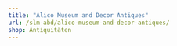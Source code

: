 ```yaml
---
title: "Alico Museum and Decor Antiques"
url: /slm-abd/alico-museum-and-decor-antiques/
shop: Antiquitäten
---
```

